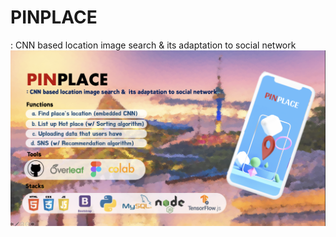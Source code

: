 # PINPLACE
: CNN based location image search &amp;  its adaptation to social network
<br>
<img src="./pinplace.png">
